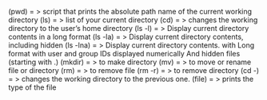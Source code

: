 (pwd) = > script that prints the absolute path name of the current working directory
(ls) = > list of your current directory
(cd) = > changes the working directory to the user’s home directory
(ls -l) = > Display current directory contents in a long format
(ls -la) = > Display current directory contents, including hidden
(ls -lna) = > Display current directory contents. with Long format with user and  group IDs displayed numerically And hidden files (starting with .)
(mkdir) = > to make directory 
(mv) = > to move or rename file or directory 
(rm) = > to remove file
(rm -r) = > to remove directory
(cd -) = >  changes the working directory to the previous one.
(file) = > prints the type of the file  
